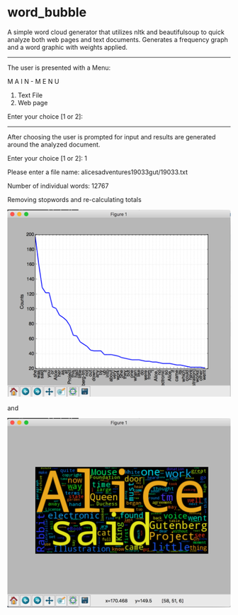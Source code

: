 # word_bubble

A simple word cloud generator that utilizes nltk and beautifulsoup to quick analyze both web pages and text documents. Generates a frequency graph and a word graphic with weights applied.

------------------------------
The user is presented with a Menu:

   M A I N - M E N U

1. Text File
2. Web page

Enter your choice [1 or 2]:

------------------------------

After choosing the user is prompted for input and results are generated around the analyzed document.

Enter your choice [1 or 2]: 1

Please enter a file name: alicesadventures19033gut/19033.txt

Number of individual words: 12767

Removing stopwords and re-calculating totals

![freq_graph](https://github.com/wardspan/word_bubble/blob/master/freq_graph.png)

and

![word_cloud](https://github.com/wardspan/word_bubble/blob/master/word_cloud.png)
